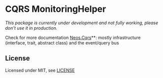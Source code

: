 # CQRS MonitoringHelper

_This package is currently under development and not fully working, please don't use it in production._

Check for more documentation [Neos.Cqrs](https://github.com/neos/Neos.Cqrs)**: mostly infrastructure (interface, trait, abstract class) and the event/query bus

License
-------

Licensed under MIT, see [LICENSE](LICENSE)
